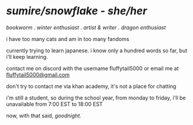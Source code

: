 # _**sumire/snowflake - she/her**_

_bookworm . winter enthusiast .
artist & writer . dragon enthusiast_

i have too many cats and am in too many fandoms

currently trying to learn japanese.
i know only a hundred words so far,
but i'll keep learning.

contact me on discord with the username fluffytail5000
or email me at fluffytail5000@gmail.com

don't try to contact me via khan academy,
it's not a place for chatting

i'm still a student,
so during the school year,
from monday to friday,
i'll be unavailable
from 7:00 EST to 18:00 EST

now,
with that said,
_goodnight._

